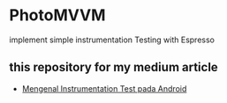 # PhotoMVVM
implement simple instrumentation Testing with Espresso

## this repository for my medium article 
* [Mengenal Instrumentation Test pada Android](https://medium.com/@kharisazhar13/mengenal-instrumentation-test-pada-android-part-1-55ad03554334)
